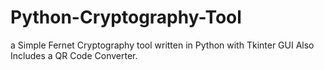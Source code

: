 # Python-Cryptography-Tool
a Simple Fernet Cryptography tool written in Python with Tkinter GUI
Also Includes a QR Code Converter.
